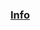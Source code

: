 ### [Info](https://en.wikipedia.org/wiki/Assembly_languagehttps://en.wikipedia.org/wiki/Assembly_language)